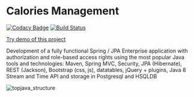 Calories Management
===============================
[![Codacy Badge](https://app.codacy.com/project/badge/Grade/2915abd83ba74e26aa8fe4825eee1ea9)](https://www.codacy.com/gh/whiskels/topjava/dashboard?utm_source=github.com&amp;utm_medium=referral&amp;utm_content=whiskels/topjava&amp;utm_campaign=Badge_Grade)
[![Build Status](https://travis-ci.org/whiskels/topjava.svg?branch=master)](https://travis-ci.org/whiskels/topjava)


[Try demo of this project](http://whiskels-calories-management.herokuapp.com)

Development of a fully functional Spring / JPA Enterprise application with authorization and role-based access rights using the most popular Java tools and technologies: Maven, Spring MVC, Security, JPA (Hibernate), REST (Jackson), Bootstrap (css, js), datatables, jQuery + plugins, Java 8 Stream and Time API and storage in Postgresql and HSQLDB

![topjava_structure](https://user-images.githubusercontent.com/13649199/27433714-8294e6fe-575e-11e7-9c41-7f6e16c5ebe5.jpg)
